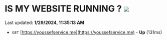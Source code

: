 # IS MY WEBSITE RUNNING ? [![](https://img.shields.io/static/v1?label=Sponsor&message=%E2%9D%A4&logo=GitHub&color=%23fe8e86)](https://github.com/sponsors/<username>)

Last updated: **1/29/2024, 11:35:13 AM**

- `GET` [https://youssefservice.me](https://youssefservice.me) - **Up** (131ms)
